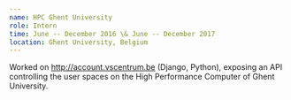 ```yaml
---
name: HPC Ghent University
role: Intern
time: June -- December 2016 \& June -- December 2017
location: Ghent University, Belgium
---
```


Worked on <http://account.vscentrum.be> (Django, Python), exposing an API controlling the user spaces on the High Performance Computer of Ghent University.
